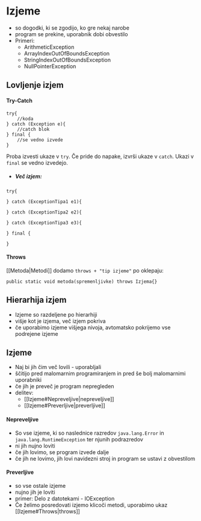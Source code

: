 # Izjeme
- so dogodki, ki se zgodijo, ko gre nekaj narobe
- program se prekine, uporabnik dobi obvestilo
- Primeri:
	- ArithmeticException
	- ArrayIndexOutOfBoundsException
	- StringIndexOutOfBoundsException
	- NullPointerException
## Lovljenje izjem
#### Try-Catch

```
try{
	//koda
} catch (Exception e){
	//catch blok
} final {
	//se vedno izvede
}
```
Proba izvesti ukaze v `try`. Če pride do napake, izvrši ukaze v `catch`. Ukazi v `final` se vedno izvedejo.
- ##### Več izjem:

```
try{

} catch (ExceptionTipa1 e1){

} catch (ExceptionTipa2 e2){

} catch (ExceptionTipa3 e3){

} final {

}
```

#### Throws
[[Metoda|Metodi]] dodamo `throws + "tip izjeme"` po oklepaju:
```
public static void metoda(spremenljivke) throws Izjema{}
```
## Hierarhija izjem
- Izjeme so razdeljene po hierarhiji
- višje kot je izjema, več izjem pokriva
- če uporabimo izjeme višjega nivoja, avtomatsko pokrijemo vse podrejene izjeme

## Izjeme
- Naj bi jih čim več lovili - uporabljali
- ščitijo pred malomarnim programiranjem in pred še bolj malomarnimi uporabniki
- če jih je preveč je program nepregleden
- delitev:
	- [[Izjeme#Nepreveljive|nepreveljive]]
	- [[Izjeme#Preverljive|preverljive]]

#### Nepreveljive

- So vse izjeme, ki so naslednice razredov `java.lang.Error` in `java.lang.RuntimeException` ter njunih podrazredov
- ni jih nujno loviti
- če jih lovimo, se program izvede dalje
- če jih ne lovimo, jih lovi navidezni stroj in program se ustavi z obvestilom

#### Preverljive
- so vse ostale izjeme
- nujno jih je loviti
- primer: Delo z datotekami - IOException
- Če želimo posredovati izjemo klicoči metodi, uporabimo ukaz [[Izjeme#Throws|throws]]

